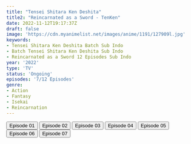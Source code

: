```yaml
---
title: "Tensei Shitara Ken Deshita"
title2: "Reincarnated as a Sword - TenKen"
date: 2022-11-12T19:17:37Z
draft: false
image: 'https://cdn.myanimelist.net/images/anime/1191/127909l.jpg'
keywords:
- Tensei Shitara Ken Deshita Batch Sub Indo
- Batch Tensei Shitara Ken Deshita Sub Indo
- Reincarnated as a Sword 12 Episodes Sub Indo
year: '2022'
type: 'TV'
status: 'Ongoing'
episodes: '7/12 Episodes'
genre:
- Action
- Fantasy
- Isekai
- Reincarnation
---
```


<div class="d-g gg-5 gtc-r ai-c">
<button onclick="window.open('?arc=cGk019Iu7H_20220929/1/MP4/Kuramanime-TENKEN-01-480p-Doro','_blank')">Episode 01</button>
<button onclick="window.open('?arc=BvUZ1YiVF9_20221006/2/MP4/Kuramanime-TENKEN-02-480p-Doro','_blank')">Episode 02</button>
<button onclick="window.open('?arc=Fypmdk9bha_20221013/3/MP4/Kuramanime-TENKEN-03-480p-Doro','_blank')">Episode 03</button>
<button onclick="window.open('?arc=HtcMNw5gn1_20221020/4/MP4/Kuramanime-TENKEN-04-480p-Doro','_blank')">Episode 04</button>
<button onclick="window.open('?arc=1rAdFZ5m4T_20221027/5/MP4/Kuramanime-TENKEN-05-480p-Doro','_blank')">Episode 05</button>
<button onclick="window.open('?arc=3xnAq1CH1P_20221104/6/MP4/Kuramanime-TENKEN-06-480p-Doro','_blank')">Episode 06</button>
<button onclick="window.open('?arc=20221112_Kusagiri-asia-TenKenDeshta-07-480p-mp4/Kusagiri.asia_TenKenDeshta--07_480p','_blank')">Episode 07</button>
</div>